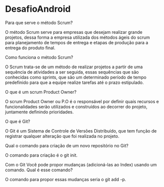# DesafioAndroid

Para que serve o método Scrum?
<p>
	O método Scrum serve para empresas que desejam realizar grande projetos, dessa forma a empresa utilizada dos métodos ágeis do scrum para planejamento de tempos de entrega e etapas de produção para a entrega do produto final. 
	
<p>
<p>
Como funciona o método Scrum?
<p>
	O Scrum trata-se de um método de realizar projetos a partir de uma sequência de atividades a ser seguida, essas sequências que são conhecidas como sprints, que são um determinado período de tempo predefinido para que a equipe realize tarefas até o prazo estipulado.

<p>
<p>
O que é um scrum Product Owner?
<p>
	O scrum Product Owner ou P.O é o responsável por definir quais recursos e funcionalidades serão utilizados e construídos ao decorrer do projeto, juntamente definindo prioridades.
	
<p>
<p>

O que é Git?
<p>
	O Git é um Sistema de Controle de Versões Distribuído, que tem função de registrar qualquer alteração que foi realizada no projeto.
	
<p>
<p>

Qual o comando para criação de um novo repositório no Git?
<p>
	O comando para criação é o git init.

<p>
<p>

Com o Git Você pode propor mudanças (adicioná-las ao Index) usando um comando. Qual é esse comando?
<p>
	O comando para propor essas mudanças seria o git add -p.

<p>
<p>


